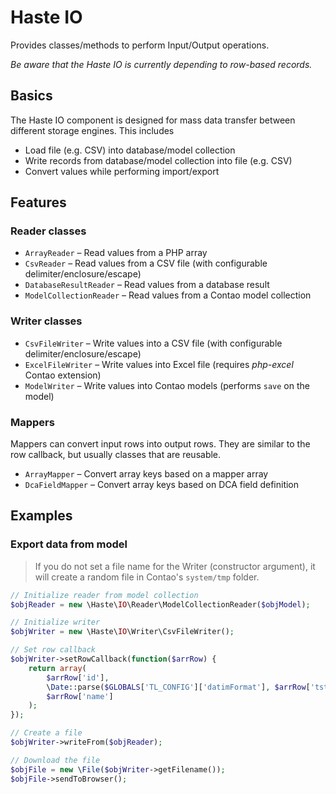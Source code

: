 # Haste IO

Provides classes/methods to perform Input/Output operations.

*Be aware that the Haste IO is currently depending to row-based records.*


## Basics ##

The Haste IO component is designed for mass data transfer between different storage engines. This includes

- Load file (e.g. CSV) into database/model collection
- Write records from database/model collection into file (e.g. CSV)
- Convert values while performing import/export


## Features ##


### Reader classes ###

- `ArrayReader` – Read values from a PHP array
- `CsvReader` – Read values from a CSV file (with configurable delimiter/enclosure/escape)
- `DatabaseResultReader` – Read values from a database result
- `ModelCollectionReader` – Read values from a Contao model collection


### Writer classes ###

- `CsvFileWriter` – Write values into a CSV file (with configurable delimiter/enclosure/escape)
- `ExcelFileWriter` – Write values into Excel file (requires *php-excel* Contao extension)
- `ModelWriter` – Write values into Contao models (performs `save` on the model)


### Mappers ###

Mappers can convert input rows into output rows. They are similar to the row callback, but
usually classes that are reusable.

- `ArrayMapper` – Convert array keys based on a mapper array
- `DcaFieldMapper` – Convert array keys based on DCA field definition


## Examples ##

### Export data from model ###

> If you do not set a file name for the Writer (constructor argument), it will create a random file
> in Contao's `system/tmp` folder.


```php
// Initialize reader from model collection
$objReader = new \Haste\IO\Reader\ModelCollectionReader($objModel);

// Initialize writer
$objWriter = new \Haste\IO\Writer\CsvFileWriter();

// Set row callback
$objWriter->setRowCallback(function($arrRow) {
    return array(
        $arrRow['id'],
        \Date::parse($GLOBALS['TL_CONFIG']['datimFormat'], $arrRow['tstamp']),
        $arrRow['name']
    );
});

// Create a file
$objWriter->writeFrom($objReader);

// Download the file
$objFile = new \File($objWriter->getFilename());
$objFile->sendToBrowser();
```
